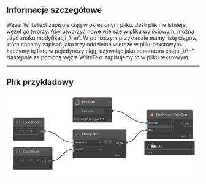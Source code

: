 ## Informacje szczegółowe
Węzeł WriteText zapisuje ciąg w określonym pliku. Jeśli plik nie istnieje, węzeł go tworzy. Aby utworzyć nowe wiersze w pliku wyjściowym, można użyć znaku modyfikacji „\r\n”. W poniższym przykładzie mamy listę ciągów, które chcemy zapisać jako trzy oddzielne wiersze w pliku tekstowym. Łączymy tę listę w pojedynczy ciąg, używając jako separatora ciągu „\r\n”. Następnie za pomocą węzła WriteText zapisujemy to w pliku tekstowym.
___
## Plik przykładowy

![WriteText](./DSCore.IO.FileSystem.WriteText_img.jpg)

